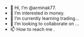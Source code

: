 - 👋 Hi, I’m @arminak77.
- 👀 I’m interested in money.
- 🌱 I’m currently learning trading...
- 💞️ I’m looking to collaborate on ...
- 📫 How to reach me .

<!---
arminak77/arminak77 is a ✨ special ✨ repository because its `README.md` (this file) appears on your GitHub profile.
You can click the Preview link to take a look at your changes.
--->
